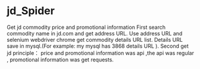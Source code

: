 # jd_Spider
Get  jd commodity price and promotional information
First search commodity name in jd.com and get  address URL. 
Use address URL and selenium webdriver chrome get commodity details URL list.
Details URL save in mysql.(For example: my mysql has 3868 details URL ).
Second get jd principle： price and promotional information was api ,the api was regular , promotional information was get requests. 
